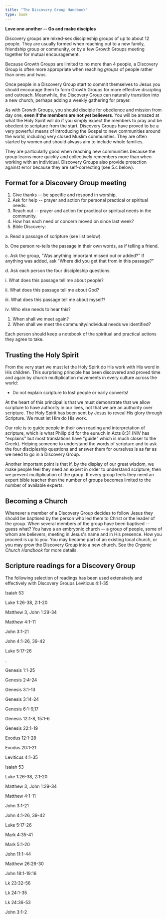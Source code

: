 ```yaml
---
title: "The Discovery Group Handbook"
type: book
---
```


**Love one another -- Go and make disciples**

Discovery groups are mixed-sex discipleship groups of up to about 12 people. They are usually formed when reaching out to a new family, friendship group or community, or by a few Growth Groups meeting together for mutual encouragement.

Because Growth Groups are limited to no more than 4 people, a Discovery Group is often more appropriate when reaching *groups* of people rather than ones and twos.

Once people in a Discovery Group start to commit themselves to Jesus you should encourage them to form Growth Groups for more effective discipling and outreach. Meanwhile, the Discovery Group can naturally transition into a new church, perhaps adding a weekly gathering for prayer.

As with Growth Groups, you should disciple for obedience and mission from day one, **even if the members are not yet believers**. You will be amazed at what the Holy Spirit will do if you simply expect the members to pray and be obedient to scripture from the start. Discovery Groups have proved to be a very powerful means of introducing the Gospel to new communities around the world, including very closed Muslim communities. They are often started by women and should always aim to include whole families.

They are particularly good when reaching new communities because the group learns more quickly and collectively remembers more than when working with an individual. Discovery Groups also provide protection against error because they are self-correcting (see 5.c below).

Format for a Discovery Group meeting
------------------------------------

1.  Give thanks -- be specific and respond in worship.
2.  Ask for help -- prayer and action for personal practical or spiritual needs.
3.  Reach out -- prayer and action for practical or spiritual needs in the community.
4.  How has each need or concern moved on since last week?
5.  Bible Discovery:

a. Read a passage of scripture (see list below).

b. One person re-tells the passage in their own words, as if telling a friend.

c. Ask the group, "Was anything important missed out or added?" If anything was added, ask "Where did you get that from in this passage?"

d. Ask each person the four discipleship questions:

 i. What does this passage tell me about people?

 ii. What does this passage tell me about God?

 iii. What does this passage tell me about myself?

 iv. Who else needs to hear this?

1.  When shall we meet again?
2.  When shall we meet the community/individual needs we identified?

Each person should keep a notebook of the spiritual and practical actions they agree to take.

Trusting the Holy Spirit
------------------------

From the very start we must let the Holy Spirit do His work with His word in His children. This surprising principle has been discovered and proved time and again by church multiplication movements in every culture across the world:

-   Do not explain scripture to lost people or early converts!

At the heart of this principal is that we must demonstrate that we allow scripture to have authority in our lives, not that we are an authority over scripture. The Holy Spirit has been sent by Jesus to reveal His glory through Scripture. We must let Him do His work.

Our role is to guide people in their own reading and interpretation of  scripture, which is what Philip did for the eunuch in Acts 8:31 (NIV has "explains" but most translations have "guide" which is much closer to the Greek). Helping someone to understand the words of scripture and to ask the four discipleship questions and answer them for ourselves is as far as we need to go in a Discovery Group.

Another important point is that if, by the display of our great wisdom, we make people feel they need an expert in order to understand scripture, then we prevent multiplication of the group. If every group feels they need an expert bible teacher then the number of groups becomes limited to the number of available experts.

Becoming a Church
-----------------

Whenever a member of a Discovery Group decides to follow Jesus they should be baptised by the person who led them to Christ or the leader of the group. When several members of the group have been baptised -- guess what? You have a an embryonic church -- a group of people, some of whom are believers, meeting in Jesus's name and in His presence. How you proceed is up to you. You may become part of an existing local church, or you may grow the Discovery Group into a new church. See the *Organic Church Handbook* for more details.

Scripture readings for a Discovery Group
----------------------------------------

The following selection of readings has been used extensively and effectively with Discovery Groups Leviticus 4:1-35

Isaiah 53

Luke 1:26-38, 2:1-20

Matthew 3, John 1:29-34

Matthew 4:1-11

John 3:1-21

John 4:1-26, 39-42

Luke 5:17-26

.

Genesis 1:1-25

Genesis 2:4-24

Genesis 3:1-13

Genesis 3:14-24

Genesis 6:1-9,17

Genesis 12:1-8, 15:1-6

Genesis 22:1-19

Exodus 12:1-28

Exodus 20:1-21

Leviticus 4:1-35

Isaiah 53

Luke 1:26-38, 2:1-20

Matthew 3, John 1:29-34

Matthew 4:1-11

John 3:1-21

John 4:1-26, 39-42

Luke 5:17-26

Mark 4:35-41

Mark 5:1-20

John 11:1-44

Matthew 26:26-30

John 18:1-19:16

Lk 23:32-56

Lk 24:1-35

Lk 24:36-53

John 3:1-2